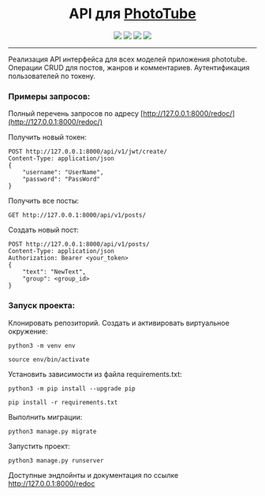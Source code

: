 <h1 align="center">API для <a  href="https://solitairevue.firebaseapp.com">PhotoTube</a></h1>

<p align="center"><img src="https://img.shields.io/badge/made%20by-geocrane-green">
<img src=https://img.shields.io/badge/Python-%203.7-blue>
<img src=https://img.shields.io/badge/Django%20-%202.2.16-red>
<img src=https://img.shields.io/badge/DRF-%203.2.14-yellow>
</p>

-----
Реализация API интерфейса для всех моделей приложения phototube.
Операции CRUD для постов, жанров и комментариев.
Аутентификация пользователей по токену.

### Примеры запросов:
Полный перечень запросов по адресу [http://127.0.0.1:8000/redoc/](http://127.0.0.1:8000/redoc/)

Получить новый токен:
```
POST http://127.0.0.1:8000/api/v1/jwt/create/
Content-Type: application/json
{
    "username": "UserName",
    "password": "PassWord"
}
```

Получить все посты:
```
GET http://127.0.0.1:8000/api/v1/posts/
```

Создать новый пост:
```
POST http://127.0.0.1:8000/api/v1/posts/
Content-Type: application/json
Authorization: Bearer <your_token>
{
    "text": "NewText",
    "group": <group_id>
}
```



### Запуск проекта:

Клонировать репозиторий.
Cоздать и активировать виртуальное окружение:

```
python3 -m venv env
```

```
source env/bin/activate
```

Установить зависимости из файла requirements.txt:

```
python3 -m pip install --upgrade pip
```

```
pip install -r requirements.txt
```

Выполнить миграции:

```
python3 manage.py migrate
```

Запустить проект:

```
python3 manage.py runserver
```

Доступные эндпойнты и документация по ссылке http://127.0.0.1:8000/redoc
